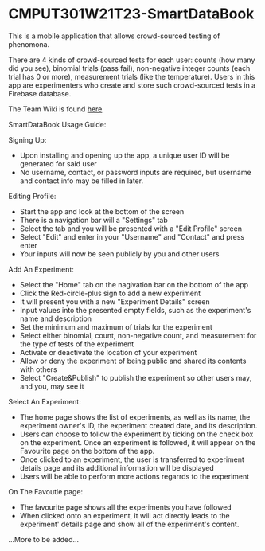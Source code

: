 # CMPUT301W21T23-SmartDataBook

This is a mobile application that allows crowd-sourced testing of phenomona. <br/>

There are 4 kinds of crowd-sourced tests for each user: counts (how many did you see), binomial trials (pass fail), non-negative integer counts (each trial has 0 or more), measurement trials (like the temperature). Users in this app are experimenters who create and store such crowd-sourced tests in a Firebase database. <br/>

The Team Wiki is found [here](https://github.com/CMPUT301W21T23/CMPUT301W21T23-SmartDataBook/wiki)

SmartDataBook Usage Guide:

Signing Up:
  - Upon installing and opening up the app, a unique user ID will be generated for said user
  - No username, contact, or password inputs are required, but username and contact info may be filled in later.

Editing Profile:
  - Start the app and look at the bottom of the screen
  - There is a navigation bar will a "Settings" tab
  - Select the tab and you will be presented with a "Edit Profile" screen
  - Select "Edit" and enter in your "Username" and "Contact" and press enter
  - Your inputs will now be seen publicly by you and other users

Add An Experiment:
  - Select the "Home" tab on the nagivation bar on the bottom of the app
  - Click the Red-circle-plus sign to add a new experiment
  - It will present you with a new "Experiment Details" screen 
  - Input values into the presented empty fields, such as the experiment's name and description
  - Set the minimum and maximum of trials for the experiment
  - Select either binomial, count, non-negative count, and measurement for the type of tests of the experiment
  - Activate or deactivate the location of your experiment
  - Allow or deny the experiment of being public and shared its contents with others
  - Select "Create&Publish" to publish the experiment so other users may, and you, may see it

Select An Experiment:
  - The home page shows the list of experiments, as well as its name, the experiment owner's ID, the experiment created date, and its description.
  - Users can choose to follow the experiment by ticking on the check box on the experiment. Once an experiment is followed, it will appear on the Favourite page on the bottom of the app.
  - Once clicked to an experiment, the user is transferred to experiment details page and its additional information will be displayed
  - Users will be able to perform more actions regarrds to the experiment

On The Favoutie page:
  - The favourite page shows all the experiments you have followed
  - When clicked onto an experiment, it will act directly leads to the experiment' details page and show all of the experiment's content.

...More to be added...
